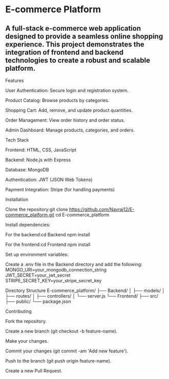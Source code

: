 <h1>E-commerce Platform</h1>

<h2> A full-stack e-commerce web application designed to provide a seamless online shopping experience. This project demonstrates the integration of frontend and backend technologies to create a robust and scalable platform. </h2>

Features

User Authentication: Secure login and registration system.

Product Catalog: Browse products by categories.

Shopping Cart: Add, remove, and update product quantities.

Order Management: View order history and order status.

Admin Dashboard: Manage products, categories, and orders.

Tech Stack

Frontend: HTML, CSS, JavaScript

Backend: Node.js with Express

Database: MongoDB

Authentication: JWT (JSON Web Tokens)

Payment Integration: Stripe (for handling payments)


Installation

Clone the repository:git clone https://github.com/Navraj12/E-commerce_platform.git
cd E-commerce_platform

Install dependencies:

For the backend:cd Backend
npm install

For the frontend:cd Frontend
npm install

Set up environment variables:

Create a .env file in the Backend directory and add the following:
MONGO_URI=your_mongodb_connection_string
JWT_SECRET=your_jwt_secret
STRIPE_SECRET_KEY=your_stripe_secret_key

Directory Structure
E-commerce_platform/
├── Backend/
│   ├── models/
│   ├── routes/
│   ├── controllers/
│   └── server.js
└── Frontend/
    ├── src/
    ├── public/
    └── package.json

Contributing

Fork the repository.

Create a new branch (git checkout -b feature-name).

Make your changes.

Commit your changes (git commit -am 'Add new feature').

Push to the branch (git push origin feature-name).

Create a new Pull Request.


























